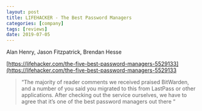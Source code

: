 ```yaml
---
layout: post
title: LIFEHACKER - The Best Password Managers
categories: [company]
tags: [reviews]
date: 2019-07-05
---
```


Alan Henry, Jason Fitzpatrick, Brendan Hesse

[https://lifehacker.com/the-five-best-password-managers-5529133](https://lifehacker.com/the-five-best-password-managers-5529133


>“The majority of reader comments we received praised BitWarden, and a number of you said you migrated to this from LastPass or other applications. After checking out the service ourselves, we have to agree that it’s one of the best password managers out there “
